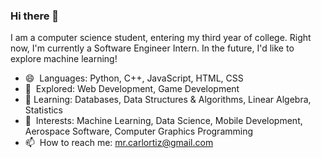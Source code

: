 ### Hi there 👋

I am a computer science student, entering my third year of college. Right now, I'm currently a Software Engineer Intern. In the future, I'd like to explore machine learning!

- 😄 ‎ Languages: Python, C++, JavaScript, HTML, CSS
- 🔭 ‎ Explored: Web Development, Game Development
- 📖  Learning: Databases, Data Structures & Algorithms, Linear Algebra, Statistics
- 🔎 ‎ Interests: Machine Learning, Data Science, Mobile Development, Aerospace Software, Computer Graphics Programming 
- 📫 ‎ How to reach me: mr.carlortiz@gmail.com
